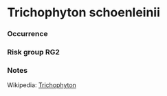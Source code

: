 <!-- TITLE: Trichophyton schoenleinii   -->

# Trichophyton schoenleinii 
### Occurrence

### Risk group RG2

### Notes

Wikipedia: [Trichophyton](https://en.wikipedia.org/wiki/Trichophyton)
